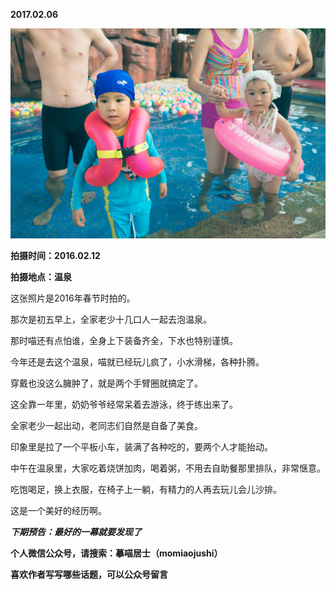
          
            
**2017.02.06**



![](img/51001-1dd2b4fe835d22fe.jpg)




**拍摄时间：2016.02.12**

**拍摄地点：温泉**

这张照片是2016年春节时拍的。

那次是初五早上，全家老少十几口人一起去泡温泉。

那时喵还有点怕谁，全身上下装备齐全，下水也特别谨慎。

今年还是去这个温泉，喵就已经玩儿疯了，小水滑梯，各种扑腾。

穿戴也没这么臃肿了，就是两个手臂圈就搞定了。

这全靠一年里，奶奶爷爷经常呆着去游泳，终于练出来了。

全家老少一起出动，老同志们自然是自备了美食。

印象里是拉了一个平板小车，装满了各种吃的，要两个人才能抬动。

中午在温泉里，大家吃着烧饼加肉，喝着粥，不用去自助餐那里排队，非常惬意。

吃饱喝足，换上衣服，在椅子上一躺，有精力的人再去玩儿会儿沙排。

这是一个美好的经历啊。


***下期预告：最好的一幕就要发现了***


**个人微信公众号，请搜索：摹喵居士（momiaojushi）**

**喜欢作者写写哪些话题，可以公众号留言**

          
        